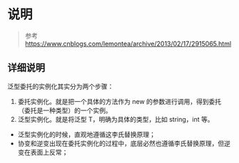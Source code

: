 ﻿# 说明

> 参考 https://www.cnblogs.com/lemontea/archive/2013/02/17/2915065.html


## 详细说明
泛型委托的实例化其实分为两个步骤：

1. 委托实例化。就是把一个具体的方法作为 new 的参数进行调用，得到委托（委托是一种类型）的一个实例。
2. 泛型实例化。就是将泛型 T，明确为具体的类型，比如 string，int 等。

* 泛型实例化的时候，直观地遵循这李氏替换原理；
* 协变和逆变出现在委托实例化的过程中，底层必然也遵循李氏替换原理，但逆变在表面上反常；